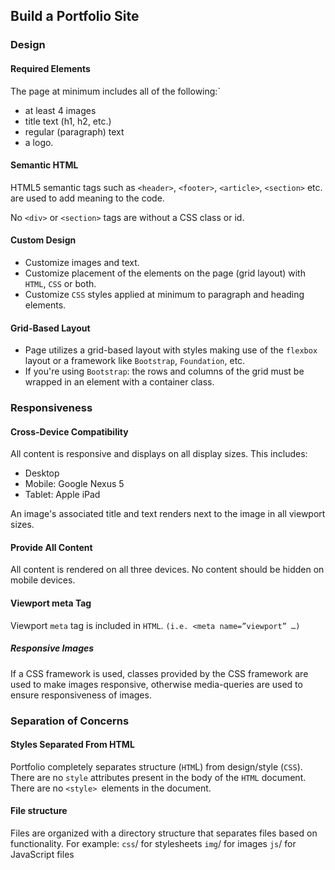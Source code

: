 ## Build a Portfolio Site

### **Design**

#### Required Elements
The page at minimum includes all of the following:`
- at least 4 images
- title text (h1, h2, etc.)
- regular (paragraph) text
- a logo.

#### Semantic HTML
HTML5 semantic tags such as `<header>`, `<footer>`, `<article>`, `<section>` etc. are used to add meaning to the code.

No `<div>` or `<section>` tags are without a CSS class or id.

#### Custom Design
- Customize images and text.
- Customize placement of the elements on the page (grid layout) with `HTML`, `CSS` or both.
- Customize `CSS` styles applied at minimum to paragraph and heading elements.

#### Grid-Based Layout
- Page utilizes a grid-based layout with styles making use of the `flexbox` layout or a framework like `Bootstrap`, `Foundation`, etc.
- If you're using `Bootstrap`: the rows and columns of the grid must be wrapped in an element with a container class.

### Responsiveness

#### Cross-Device Compatibility
All content is responsive and displays on all display sizes. This includes:

- Desktop
- Mobile: Google Nexus 5
- Tablet: Apple iPad

An image's associated title and text renders next to the image in all viewport sizes.

#### Provide All Content
All content is rendered on all three devices. No content should be hidden on mobile devices.

#### Viewport meta Tag
Viewport `meta` tag is included in `HTML`. `(i.e. <meta name=”viewport” …)`

##### Responsive Images
If a CSS framework is used, classes provided by the CSS framework are used to make images responsive, otherwise media-queries are used to ensure responsiveness of images.

### Separation of Concerns

#### Styles Separated From HTML
Portfolio completely separates structure (`HTM`L) from design/style (`CSS`). There are no `style` attributes present in the body of the `HTML` document. There are no `<style> `elements in the document.

#### File structure
Files are organized with a directory structure that separates files based on functionality. For example:
`css`/ for stylesheets
`img`/ for images
`js`/ for JavaScript files


